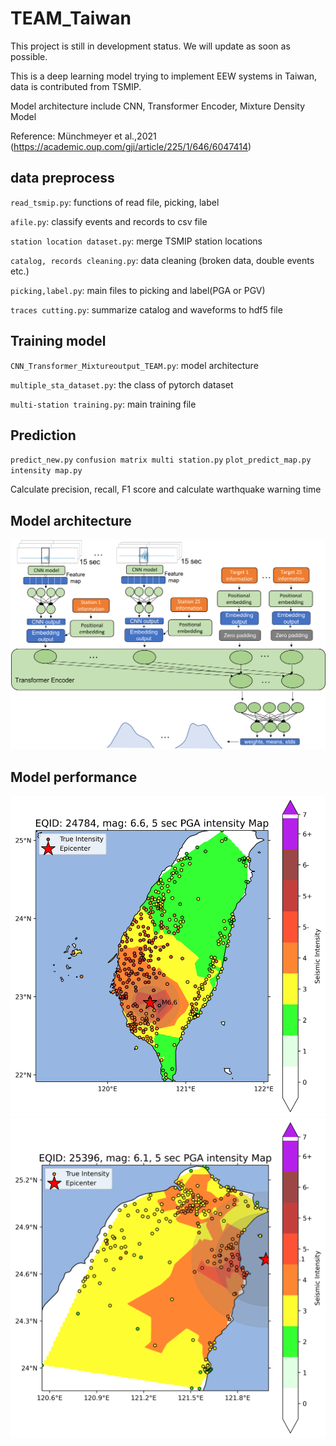 # TEAM_Taiwan
This project is still in development status. We will update as soon as possible.

This is a deep learning model trying to implement EEW systems in Taiwan, data is contributed from TSMIP.

Model architecture include CNN, Transformer Encoder, Mixture Density Model

Reference: Münchmeyer et al.,2021 (https://academic.oup.com/gji/article/225/1/646/6047414)
## data preprocess

`read_tsmip.py`: functions of read file, picking, label

`afile.py`: classify events and records to csv file

`station location dataset.py`: merge TSMIP station locations

`catalog, records cleaning.py`: data cleaning (broken data, double events etc.)

`picking,label.py`: main files to picking and label(PGA or PGV)

`traces cutting.py`: summarize catalog and waveforms to hdf5 file

## Training model

`CNN_Transformer_Mixtureoutput_TEAM.py`: model architecture

`multiple_sta_dataset.py`: the class of pytorch dataset

`multi-station training.py`: main training file

## Prediction

`predict_new.py` `confusion matrix multi station.py` `plot_predict_map.py` `intensity map.py`

Calculate precision, recall, F1 score and calculate warthquake warning time

## Model architecture
![image](prediction_images_in_readme/TEAM-Taiwan_model_architecture.png)

## Model performance

![image](prediction_images_in_readme/24784_mag_6.6_5sec_PGA_intensity_Map.png)
![image](prediction_images_in_readme/25396_mag_6.1_5sec_PGA_intensity_Map.png)